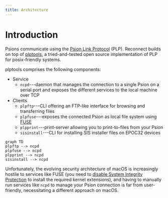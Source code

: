 ```yaml
---
title: Architecture
---
```


# Introduction

Psions communicate using the [Psion Link Protocol](https://thoukydides.github.io/riscos-psifs/plp.html) (PLP). Reconnect builds on top of [plptools](https://github.com/plptools/plptools), a tried-and-tested open source implementation of PLP for posix-friendly systems.

plptools comprises the following components:

- Service
    - `ncpd`---daemon that manages the connection to a single Psion on a serial port and exposes the different services to the local machine over TCP
- Clients
    - `plpftp`---CLI offering an FTP-like interface for browsing and transferring files
    - `plpfuse`---exposes the connected Psion as local file system using [FUSE](https://en.wikipedia.org/wiki/Filesystem_in_Userspace)
    - `plpprint`---print-server allowing you to print-to-files from your Psion
    - `sisinstall`---CLI for installing SIS installer files on EPOC32 devices

```mermaid
graph TD
plpftp --> ncpd
plpfuse --> ncpd
plpprint --> ncpd
sisinstall --> ncpd
```

Unfortunately, the evolving security architecture of macOS is increasingly hostile to services like FUSE (you need to [disable System Integrity Protection](https://developer.apple.com/documentation/security/disabling-and-enabling-system-integrity-protection) to install the required kernel extensions), and having to manually run services like `ncpd` to manage your Psion connection is far from user-friendly, necessitating a different approach on macOS.
